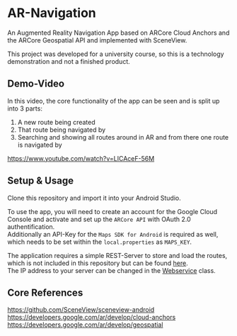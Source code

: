 # AR-Navigation
An Augmented Reality Navigation App based on ARCore Cloud Anchors and the ARCore Geospatial API and implemented with SceneView.

This project was developed for a university course, so this is a technology demonstration and not a finished product.

## Demo-Video
In this video, the core functionality of the app can be seen and is split up into 3 parts:
1. A new route being created
2. That route being navigated by
3. Searching and showing all routes around in AR and from there one route is navigated by

https://www.youtube.com/watch?v=LICAceF-56M


## Setup & Usage
Clone this repository and import it into your Android Studio.

To use the app, you will need to create an account for the Google Cloud Console and activate and set up the `ARCore API` with OAuth 2.0 authentification.  
Additionally an API-Key for the `Maps SDK for Android` is required as well, which needs to be set within the `local.properties` as `MAPS_KEY`.

The application requires a simple REST-Server to store and load the routes, which is not included in this repository but can be found [here](https://github.com/morhenny/ar-navigation-server).  
The IP address to your server can be changed in the [Webservice](https://github.com/morhenny/ar-navigation/blob/master/app/src/main/java/de/morhenn/ar_navigation/persistance/Webservice.kt) class.

## Core References

https://github.com/SceneView/sceneview-android  
https://developers.google.com/ar/develop/cloud-anchors  
https://developers.google.com/ar/develop/geospatial
